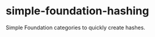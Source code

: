 simple-foundation-hashing
=========================

Simple Foundation categories to quickly create hashes.
